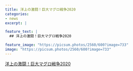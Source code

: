 ```yaml
---
title: 洋上の激闘！巨大マグロ戦争2020
categories:
- news
excerpt: |

feature_text: |
  ## 洋上の激闘！巨大マグロ戦争2020

feature_image: "https://picsum.photos/2560/600?image=733"
image: "https://picsum.photos/2560/600?image=733"
---
```


[洋上の激闘！巨大マグロ戦争2020](https://www.necoweb.com/neco/program/detail.php?id=5493&)
